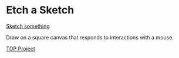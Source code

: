 # Etch a Sketch

[Sketch something](https://peshala-prabhapoorna.github.io/odin-etch-a-sketch/)

Draw on a square canvas that responds to interactions with a mouse.

[TOP Project](https://www.theodinproject.com/lessons/foundations-etch-a-sketch)

